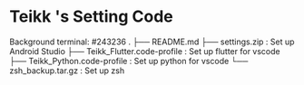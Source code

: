 # Teikk 's Setting Code
Background terminal: #243236
.
├── README.md
├── settings.zip : Set up Android Studio
├── Teikk_Flutter.code-profile : Set up flutter for vscode
├── Teikk_Python.code-profile : Set up python for vscode
└── zsh_backup.tar.gz : Set up zsh
